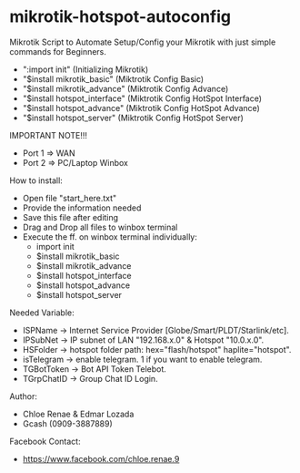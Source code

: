 # mikrotik-hotspot-autoconfig
Mikrotik Script to Automate Setup/Config your Mikrotik with just simple commands for Beginners.
- ":import init" (Initializing Mikrotik)
- "$install mikrotik_basic"    (Miktrotik Config Basic)
- "$install mikrotik_advance"  (Miktrotik Config Advance)
- "$install hotspot_interface" (Miktrotik Config HotSpot Interface)
- "$install hotspot_advance"   (Miktrotik Config HotSpot Advance)
- "$install hotspot_server"    (Miktrotik Config HotSpot Server)

IMPORTANT NOTE!!!
- Port 1 => WAN
- Port 2 => PC/Laptop Winbox

How to install:
- Open file "start_here.txt"
- Provide the information needed
- Save this file after editing
- Drag and Drop all files to winbox terminal
- Execute the ff. on winbox terminal individually:
  - import init
  - $install mikrotik_basic
  - $install mikrotik_advance
  - $install hotspot_interface
  - $install hotspot_advance
  - $install hotspot_server

Needed Variable:
- ISPName    -> Internet Service Provider [Globe/Smart/PLDT/Starlink/etc].
- IPSubNet   -> IP subnet of LAN "192.168.x.0" & Hotspot "10.0.x.0".
- HSFolder   -> hotspot folder path: hex="flash/hotspot" haplite="hotspot".
- isTelegram -> enable telegram. 1 if you want to enable telegram.
- TGBotToken -> Bot API Token Telebot.
- TGrpChatID -> Group Chat ID Login.

Author:
- Chloe Renae & Edmar Lozada
- Gcash (0909-3887889)

Facebook Contact:
- https://www.facebook.com/chloe.renae.9
